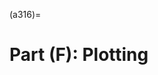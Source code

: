 (a316)=

# Part (F): Plotting

<!-- Part (F) is primarily responsible for running all of our plotting software. It -->
<!-- is called `Part_F_asym.sh` for the linear case. For the nonlinear case, it is -->
<!-- called `Loop_Parts/Part_F/Part_F_Curved.sh`. More specifically, this part -->
<!-- plots the fitness scores of all individuals, in 3D and 2D, of current and -->
<!-- previous generations' scores. It then sends them to an email address that is set -->
<!-- to automatically upload plots to our Dropbox. This allows easy access to plots -->
<!-- as each generation finishes without the need for OSC access. -->
